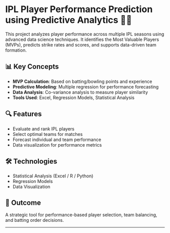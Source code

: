 # IPL Player Performance Prediction using Predictive Analytics 🎯🏏

This project analyzes player performance across multiple IPL seasons using advanced data science techniques. It identifies the Most Valuable Players (MVPs), predicts strike rates and scores, and supports data-driven team formation.

## 📊 Key Concepts
- **MVP Calculation**: Based on batting/bowling points and experience
- **Predictive Modeling**: Multiple regression for performance forecasting
- **Data Analysis**: Co-variance analysis to measure player similarity
- **Tools Used**: Excel, Regression Models, Statistical Analysis

## 🔍 Features
- Evaluate and rank IPL players
- Select optimal teams for matches
- Forecast individual and team performance
- Data visualization for performance metrics

## 🛠️ Technologies
- Statistical Analysis (Excel / R / Python)
- Regression Models
- Data Visualization

## 📌 Outcome
A strategic tool for performance-based player selection, team balancing, and batting order decisions.

---

